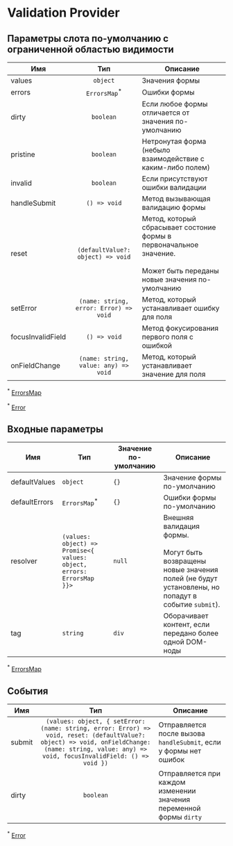 # Validation Provider

## Параметры слота по-умолчанию с ограниченной областью видимости

| Имя                |                  Тип                   | Описание                                                                                                                      |
|--------------------|:--------------------------------------:|-------------------------------------------------------------------------------------------------------------------------------|
| values             |                `object`                | Значения формы                                                                                                                |
| errors             |        `ErrorsMap`<sup>*</sup>         | Ошибки формы                                                                                                                  |
| dirty              |               `boolean`                | Если любое формы отличается от значения по-умолчанию                                                                          |
| pristine           |               `boolean`                | Нетронутая форма (небыло взаимодействие с каким-либо полем)                                                                   |
| invalid            |               `boolean`                | Если присутствуют ошибки валидации                                                                                            |
| handleSubmit       |              `() => void`              | Метод вызывающая валидацию формы                                                                                              |
| reset              |   `(defaultValue?: object) => void`    | Метод, который сбрасывает состоние формы в первоначальное значение.<br/><br/> Может быть переданы новые значения по-умолчанию |
| setError           | `(name: string, error: Error) => void` | Метод, который устанавливает ошибку для поля                                                                                  |
| focusInvalidField  |              `() => void`              | Метод фокусирования первого поля с ошибкой                                                                                    |
| onFieldChange      |  `(name: string, value: any) => void`  | Метод, который устанавливает значение для поля                                                                                |

<sup>*</sup> [ErrorsMap](./types.md#errorsmap)

<sup>*</sup> [Error](./types.md#error)

## Входные параметры

| Имя            | Тип                                                                   | Значение по-умолчанию | Описание                                                                                                                                  |
|----------------|-----------------------------------------------------------------------|-----------------------|-------------------------------------------------------------------------------------------------------------------------------------------|
| defaultValues  | `object`                                                              | `{}`                  | Значение формы по-умолчанию                                                                                                               |
| defaultErrors  | `ErrorsMap`<sup>*</sup>                                               | `{}`                  | Ошибки формы по-умолчанию                                                                                                                 |
| resolver       | `(values: object) => Promise<{ values: object, errors: ErrorsMap }}>` | `null`                | Внешняя валидация формы.<br/><br/>Могут быть возвращены новые значения полей (не будут установлены, но попадут в событие `submit`). <br/> |
| tag            | `string`                                                              | `div`                 | Оборачивает контент, если передано более одной DOM-ноды                                                                                   |

<sup>*</sup> [ErrorsMap](./types.md#errorsmap)

## События

| Имя    |                                                                                               Тип                                                                                                | Описание                                                            |
|--------|:------------------------------------------------------------------------------------------------------------------------------------------------------------------------------------------------:|---------------------------------------------------------------------|
| submit | `(values: object, { setError: (name: string, error: Error) => void, reset: (defaultValue?: object) => void, onFieldChange: (name: string, value: any) => void, focusInvalidField: () => void })` | Отправляется после вызова `handleSubmit`, если у формы нет ошибок   |
| dirty  |                                                                                            `boolean`                                                                                             | Отправляется при каждом изменении значения переменной формы `dirty` |

<sup>*</sup> [Error](./types.md#error)
